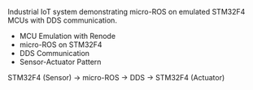 Industrial IoT system demonstrating micro-ROS on emulated STM32F4 MCUs with DDS communication.

- MCU Emulation with Renode
- micro-ROS on STM32F4
- DDS Communication
- Sensor-Actuator Pattern

STM32F4 (Sensor) → micro-ROS → DDS → STM32F4 (Actuator)

